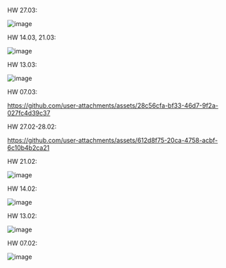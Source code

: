 HW 27.03:

![image](https://github.com/user-attachments/assets/5e910c45-15a0-4158-a273-ec45b9cc370d)




HW 14.03, 21.03:

![image](https://github.com/user-attachments/assets/d940b7a5-f0a4-40ed-b173-09e2cef3904f)




HW 13.03:

![image](https://github.com/user-attachments/assets/0d287a67-e3e6-4517-9863-1aca2e957bc5)






HW 07.03:



https://github.com/user-attachments/assets/28c56cfa-bf33-46d7-9f2a-027fc4d39c37






HW 27.02-28.02:



https://github.com/user-attachments/assets/612d8f75-20ca-4758-acbf-6c10b4b2ca21







HW 21.02:

![image](https://github.com/user-attachments/assets/94d79acc-2081-444e-a16e-270eae272779)



HW 14.02:

![image](https://github.com/user-attachments/assets/aaa9b128-876c-4e32-8ed2-fc1e3463bf23)



HW 13.02:

![image](https://github.com/user-attachments/assets/568c5e7f-d603-4277-8e3e-a68a4f880b0d)



HW 07.02:


![image](https://github.com/user-attachments/assets/def43071-653e-4d0e-b885-eb670a71617d)
